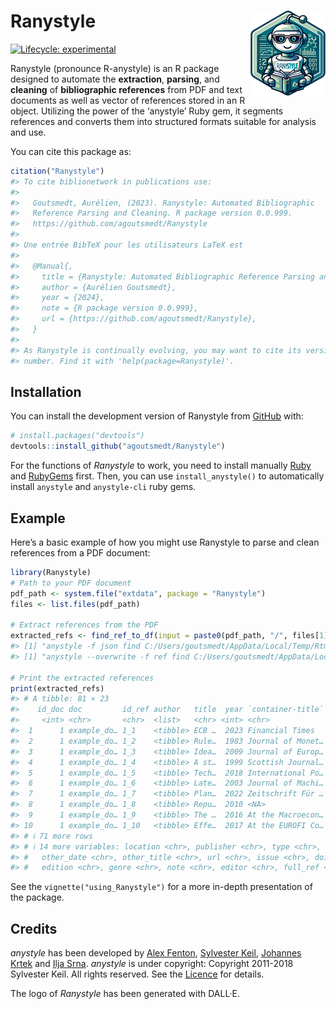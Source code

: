 
<!-- README.md is generated from README.Rmd. Please edit that file -->

# Ranystyle <img src="man/figures/logo.png" align="right" alt="" width="120" />

<!-- badges: start -->

[![Lifecycle:
experimental](https://img.shields.io/badge/lifecycle-experimental-orange.svg)](https://lifecycle.r-lib.org/articles/stages.html#experimental)
<!-- badges: end -->

Ranystyle (pronounce R-anystyle) is an R package designed to automate
the **extraction**, **parsing**, and **cleaning** of **bibliographic
references** from PDF and text documents as well as vector of references
stored in an R object. Utilizing the power of the ‘anystyle’ Ruby gem,
it segments references and converts them into structured formats
suitable for analysis and use.

You can cite this package as:

``` r
citation("Ranystyle")
#> To cite biblionetwork in publications use:
#> 
#>   Goutsmedt, Aurélien, (2023). Ranystyle: Automated Bibliographic
#>   Reference Parsing and Cleaning. R package version 0.0.999.
#>   https://github.com/agoutsmedt/Ranystyle
#> 
#> Une entrée BibTeX pour les utilisateurs LaTeX est
#> 
#>   @Manual{,
#>     title = {Ranystyle: Automated Bibliographic Reference Parsing and Cleaning},
#>     author = {Aurélien Goutsmedt},
#>     year = {2024},
#>     note = {R package version 0.0.999},
#>     url = {https://github.com/agoutsmedt/Ranystyle},
#>   }
#> 
#> As Ranystyle is continually evolving, you may want to cite its version
#> number. Find it with 'help(package=Ranystyle)'.
```

## Installation

You can install the development version of Ranystyle from
[GitHub](https://github.com/) with:

``` r
# install.packages("devtools")
devtools::install_github("agoutsmedt/Ranystyle")
```

For the functions of *Ranystyle* to work, you need to install manually
[Ruby](https://www.ruby-lang.org/fr/downloads/) and
[RubyGems](https://rubygems.org/pages/download?locale=fr) first. Then,
you can use `install_anystyle()` to automatically install `anystyle` and
`anystyle-cli` ruby gems.

## Example

Here’s a basic example of how you might use Ranystyle to parse and clean
references from a PDF document:

``` r
library(Ranystyle)
# Path to your PDF document
pdf_path <- system.file("extdata", package = "Ranystyle")
files <- list.files(pdf_path)

# Extract references from the PDF
extracted_refs <- find_ref_to_df(input = paste0(pdf_path, "/", files[1]))
#> [1] "anystyle -f json find C:/Users/goutsmedt/AppData/Local/Temp/RtmpMxc1Bs/temp_libpath2cc835e6e90/Ranystyle/extdata/example_doc_1.pdf "
#> [1] "anystyle --overwrite -f ref find C:/Users/goutsmedt/AppData/Local/Temp/RtmpMxc1Bs/temp_libpath2cc835e6e90/Ranystyle/extdata/example_doc_1.pdf ./"

# Print the extracted references
print(extracted_refs)
#> # A tibble: 81 × 23
#>    id_doc doc         id_ref author   title  year `container-title` volume pages
#>     <int> <chr>       <chr>  <list>   <chr> <int> <chr>             <chr>  <chr>
#>  1      1 example_do… 1_1    <tibble> ECB …  2023 Financial Times   <NA>   <NA> 
#>  2      1 example_do… 1_2    <tibble> Rule…  1983 Journal of Monet… 12     101–…
#>  3      1 example_do… 1_3    <tibble> Idea…  2009 Journal of Europ… 16     701–…
#>  4      1 example_do… 1_4    <tibble> A st…  1999 Scottish Journal… 46     17–39
#>  5      1 example_do… 1_5    <tibble> Tech…  2018 International Po… 12     328–…
#>  6      1 example_do… 1_6    <tibble> Late…  2003 Journal of Machi… 3      <NA> 
#>  7      1 example_do… 1_7    <tibble> Plan…  2022 Zeitschrift Für … 32     707–…
#>  8      1 example_do… 1_8    <tibble> Repu…  2010 <NA>              <NA>   <NA> 
#>  9      1 example_do… 1_9    <tibble> The …  2016 At the Macroecon… <NA>   <NA> 
#> 10      1 example_do… 1_10   <tibble> Effe…  2017 At the EUROFI Co… <NA>   <NA> 
#> # ℹ 71 more rows
#> # ℹ 14 more variables: location <chr>, publisher <chr>, type <chr>, date <chr>,
#> #   other_date <chr>, other_title <chr>, url <chr>, issue <chr>, doi <chr>,
#> #   edition <chr>, genre <chr>, note <chr>, editor <chr>, full_ref <chr>
```

See the `vignette("using_Ranystyle")` for a more in-depth presentation
of the package.

## Credits

*anystyle* has been developed by [Alex
Fenton](https://github.com/a-fent), [Sylvester
Keil](https://github.com/inukshuk), [Johannes
Krtek](https://github.com/flachware) and [Ilja
Srna](https://github.com/namyra). *anystyle* is under copyright:
Copyright 2011-2018 Sylvester Keil. All rights reserved. See the
[Licence](https://github.com/inukshuk/anystyle-cli/blob/master/LICENSE)
for details.

The logo of *Ranystyle* has been generated with DALL·E.
